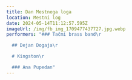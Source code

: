 ```yaml
---
title: Dan Mestnega loga
location: Mestni log
date: 2024-05-14T11:12:57.595Z
imageUrl: /img/fb_img_1709477437727.jpg.webp
performers: "### Tačmi brass band\r

  ## Dejan Dogaja\r

  # Kingston\r

  ### Ana Pupedan"
---
```

